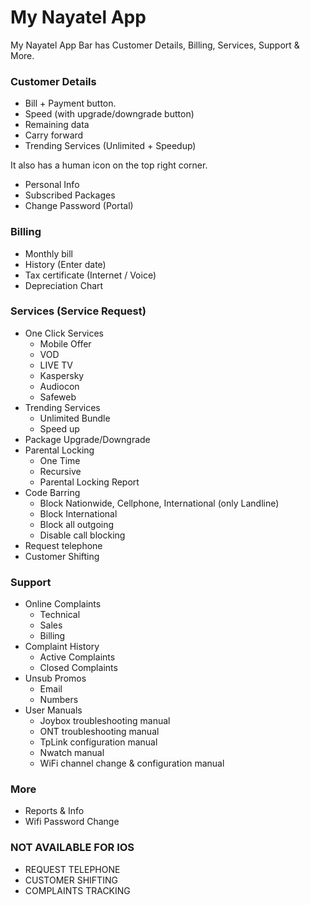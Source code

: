 # My Nayatel App

My Nayatel App Bar has Customer Details, Billing, Services, Support & More.

### Customer Details

- Bill + Payment button.
- Speed (with upgrade/downgrade button)
- Remaining data  
- Carry forward
- Trending Services (Unlimited + Speedup)

It also has a human icon on the top right corner.

- Personal Info
- Subscribed Packages
- Change Password (Portal)

### Billing

- Monthly bill
- History (Enter date)
- Tax certificate (Internet / Voice)
- Depreciation Chart


### Services (Service Request)

- One Click Services
    - Mobile Offer
    - VOD
    - LIVE TV
    - Kaspersky
    - Audiocon
    - Safeweb
- Trending Services
    - Unlimited Bundle
    - Speed up
- Package Upgrade/Downgrade
- Parental Locking
    - One Time
    - Recursive
    - Parental Locking Report
- Code Barring
    - Block Nationwide, Cellphone, International (only Landline)
    - Block International
    - Block all outgoing
    - Disable call blocking
- Request telephone
- Customer Shifting

### Support

- Online Complaints
    - Technical
    - Sales 
    - Billing
- Complaint History
    - Active Complaints
    - Closed Complaints
- Unsub Promos
    - Email
    - Numbers
- User Manuals
    - Joybox troubleshooting manual
    - ONT troubleshooting manual
    - TpLink configuration manual
    - Nwatch manual
    - WiFi channel change & configuration manual

### More

- Reports & Info
- Wifi Password Change

### NOT AVAILABLE FOR IOS

- REQUEST TELEPHONE
- CUSTOMER SHIFTING
- COMPLAINTS TRACKING
